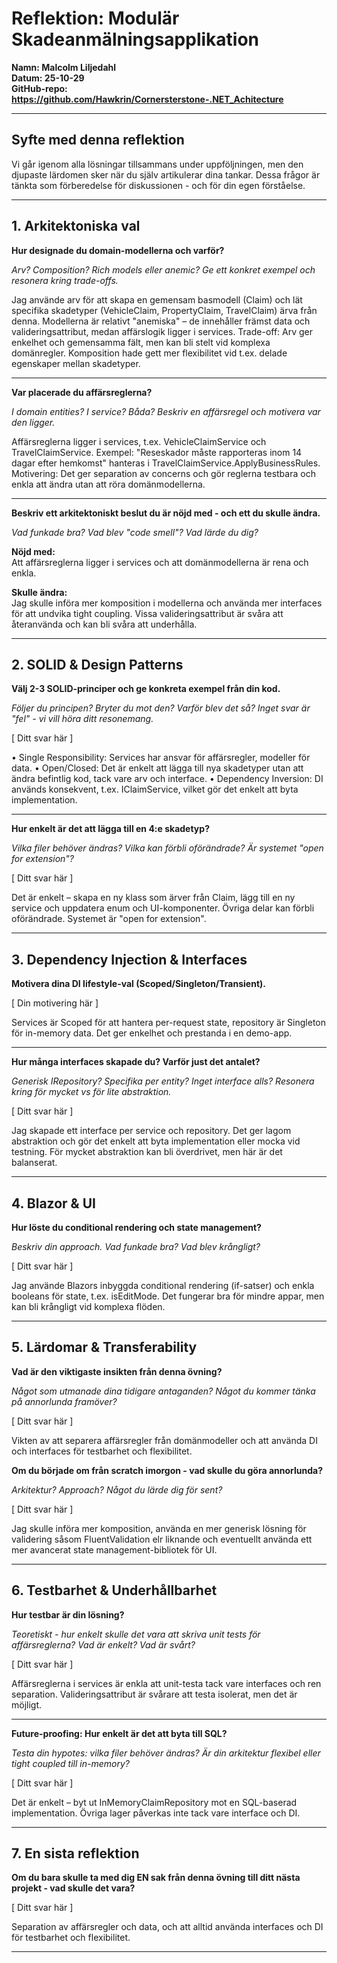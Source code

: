 # Reflektion: Modulär Skadeanmälningsapplikation

**Namn: Malcolm Liljedahl**  
**Datum: 25-10-29**  
**GitHub-repo: https://github.com/Hawkrin/Cornersterstone-.NET_Achitecture**

---

## Syfte med denna reflektion

Vi går igenom alla lösningar tillsammans under uppföljningen, men den djupaste lärdomen sker när du själv artikulerar dina tankar. Dessa frågor är tänkta som förberedelse för diskussionen - och för din egen förståelse.

---

## 1. Arkitektoniska val

**Hur designade du domain-modellerna och varför?**

_Arv? Composition? Rich models eller anemic? Ge ett konkret exempel och resonera kring trade-offs._

Jag använde arv för att skapa en gemensam basmodell (Claim) och lät specifika skadetyper (VehicleClaim, PropertyClaim, TravelClaim) ärva från denna. Modellerna är relativt "anemiska" – de innehåller främst data och valideringsattribut, medan affärslogik ligger i services. Trade-off: Arv ger enkelhet och gemensamma fält, men kan bli stelt vid komplexa domänregler. Komposition hade gett mer flexibilitet vid t.ex. delade egenskaper mellan skadetyper.

---

**Var placerade du affärsreglerna?**

_I domain entities? I service? Båda? Beskriv en affärsregel och motivera var den ligger._

Affärsreglerna ligger i services, t.ex. VehicleClaimService och TravelClaimService. Exempel: "Reseskador måste rapporteras inom 14 dagar efter hemkomst" hanteras i TravelClaimService.ApplyBusinessRules. Motivering: Det ger separation av concerns och gör reglerna testbara och enkla att ändra utan att röra domänmodellerna.

---

**Beskriv ett arkitektoniskt beslut du är nöjd med - och ett du skulle ändra.**

_Vad funkade bra? Vad blev "code smell"? Vad lärde du dig?_

**Nöjd med:**  
Att affärsreglerna ligger i services och att domänmodellerna är rena och enkla.

**Skulle ändra:**  
Jag skulle införa mer komposition i modellerna och använda mer interfaces för att undvika tight coupling. Vissa valideringsattribut är svåra att återanvända och kan bli svåra att underhålla.

---

## 2. SOLID & Design Patterns

**Välj 2-3 SOLID-principer och ge konkreta exempel från din kod.**

_Följer du principen? Bryter du mot den? Varför blev det så? Inget svar är "fel" - vi vill höra ditt resonemang._

[ Ditt svar här ]

•	Single Responsibility: Services har ansvar för affärsregler, modeller för data.
•	Open/Closed: Det är enkelt att lägga till nya skadetyper utan att ändra befintlig kod, tack vare arv och interface.
•	Dependency Inversion: DI används konsekvent, t.ex. IClaimService, vilket gör det enkelt att byta implementation.

---

**Hur enkelt är det att lägga till en 4:e skadetyp?**

_Vilka filer behöver ändras? Vilka kan förbli oförändrade? Är systemet "open for extension"?_

[ Ditt svar här ]

Det är enkelt – skapa en ny klass som ärver från Claim, lägg till en ny service och uppdatera enum och UI-komponenter. Övriga delar kan förbli oförändrade. Systemet är "open for extension".

---

## 3. Dependency Injection & Interfaces

**Motivera dina DI lifestyle-val (Scoped/Singleton/Transient).**

[ Din motivering här ]

Services är Scoped för att hantera per-request state, repository är Singleton för in-memory data. Det ger enkelhet och prestanda i en demo-app.

---

**Hur många interfaces skapade du? Varför just det antalet?**

_Generisk IRepository<T>? Specifika per entity? Inget interface alls? Resonera kring för mycket vs för lite abstraktion._

[ Ditt svar här ]

Jag skapade ett interface per service och repository. Det ger lagom abstraktion och gör det enkelt att byta implementation eller mocka vid testning. För mycket abstraktion kan bli överdrivet, men här är det balanserat.

---

## 4. Blazor & UI

**Hur löste du conditional rendering och state management?**

_Beskriv din approach. Vad funkade bra? Vad blev krångligt?_

[ Ditt svar här ]

Jag använde Blazors inbyggda conditional rendering (if-satser) och enkla booleans för state, t.ex. isEditMode. Det fungerar bra för mindre appar, men kan bli krångligt vid komplexa flöden.

---

## 5. Lärdomar & Transferability

**Vad är den viktigaste insikten från denna övning?**

_Något som utmanade dina tidigare antaganden? Något du kommer tänka på annorlunda framöver?_

[ Ditt svar här ]

Vikten av att separera affärsregler från domänmodeller och att använda DI och interfaces för testbarhet och flexibilitet.

**Om du började om från scratch imorgon - vad skulle du göra annorlunda?**

_Arkitektur? Approach? Något du lärde dig för sent?_

[ Ditt svar här ]

Jag skulle införa mer komposition, använda en mer generisk lösning för validering såsom FluentValidation elr liknande och eventuellt använda ett mer avancerat state management-bibliotek för UI.

---

## 6. Testbarhet & Underhållbarhet

**Hur testbar är din lösning?**

_Teoretiskt - hur enkelt skulle det vara att skriva unit tests för affärsreglerna? Vad är enkelt? Vad är svårt?_

[ Ditt svar här ]

Affärsreglerna i services är enkla att unit-testa tack vare interfaces och ren separation. Valideringsattribut är svårare att testa isolerat, men det är möjligt.

---

**Future-proofing: Hur enkelt är det att byta till SQL?**

_Testa din hypotes: vilka filer behöver ändras? Är din arkitektur flexibel eller tight coupled till in-memory?_

[ Ditt svar här ]

Det är enkelt – byt ut InMemoryClaimRepository mot en SQL-baserad implementation. Övriga lager påverkas inte tack vare interface och DI.

---

## 7. En sista reflektion

**Om du bara skulle ta med dig EN sak från denna övning till ditt nästa projekt - vad skulle det vara?**

[ Ditt svar här ]

Separation av affärsregler och data, och att alltid använda interfaces och DI för testbarhet och flexibilitet.

---